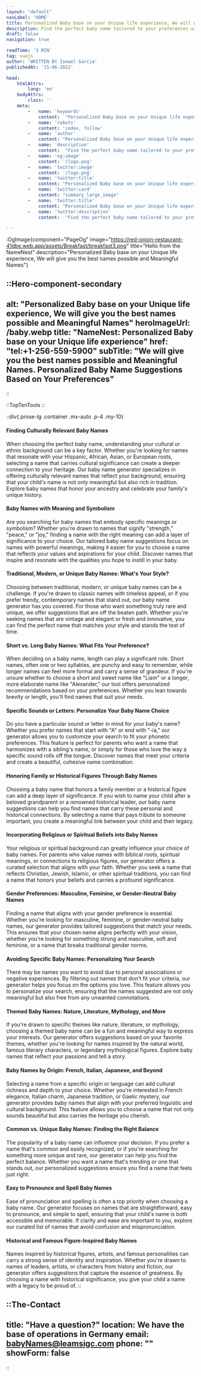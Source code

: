 ```yaml
---
layout: "default"
navLabel: 'HOME'
title: Personalized Baby base on your Unique life experience, We will give you the best names possible and Meaningful Names
description: Find the perfect baby name tailored to your preferences with NameNest! Explore unique, meaningful, and culturally significant baby names that match your style, values, and heritage.
draft: false
navigation: true

readTime: '3 MIN'
tag: vuejs
author: 'WRITTEN BY Ismael Garcia'
publishedAt: '15-06-2022'

head:
    htmlAttrs:
        lang: 'en'
    bodyAttrs:
        class: ''
    meta:
        -   name: 'keywords'
            content:  "Personalized Baby base on your Unique life experience, We will give you the best names possible and Meaningful Names"
        -   name: 'robots'
            content: 'index, follow'
        -   name: 'author'
            content: "Personalized Baby base on your Unique life experience, We will give you the best names possible and Meaningful Names"
        -   name: 'description'
            content:  "Find the perfect baby name tailored to your preferences with NameNest! Explore unique, meaningful, and culturally significant baby names that match your style, values, and heritage."
        -   name: 'og:image'
            content: '/logo.png'
        -   name: 'twitter:image'
            content: '/logo.png'
        -   name: 'twitter:title'
            content: "Personalized Baby base on your Unique life experience, We will give you the best names possible and Meaningful Names"
        -   name: 'twitter:card'
            content: "summary_large_image"
        -   name: 'twitter:title'
            content: "Personalized Baby base on your Unique life experience, We will give you the best names possible and Meaningful Names"
        -   name: 'twitter:description'
            content:  "Find the perfect baby name tailored to your preferences with NameNest! Explore unique, meaningful, and culturally significant baby names that match your style, values, and heritage."

---
```

:OgImage{component="PageOg" image="https://red-onion-restaurant-41dbe.web.app/assets/Breakfast/breakfast3.png" title="Hello from the NameNest" description="Personalized Baby base on your Unique life experience, We will give you the best names possible and Meaningful Names"}

::Hero-component-secondary
---
alt: "Personalized Baby base on your Unique life experience, We will give you the best names possible and Meaningful Names"
heroImageUrl: /baby.webp
title: "NameNest: Personalized Baby base on your Unique life experience"
href: "tel:+1-256-559-5900"
subTitle: "We will give you the best names possible and Meaningful Names. Personalized Baby Name Suggestions Based on Your Preferences"
---
::

<div class='my-20'></div>

::TopTenTools
::

::div{.prose-lg .container .mx-auto  .p-4 .my-10}

#### Finding Culturally Relevant Baby Names

When choosing the perfect baby name, understanding your cultural or ethnic background can be a key factor. Whether you're looking for names that resonate with your Hispanic, African, Asian, or European roots, selecting a name that carries cultural significance can create a deeper connection to your heritage. Our baby name generator specializes in offering culturally relevant names that reflect your background, ensuring that your child's name is not only meaningful but also rich in tradition. Explore baby names that honor your ancestry and celebrate your family's unique history.

#### Baby Names with Meaning and Symbolism

Are you searching for baby names that embody specific meanings or symbolism? Whether you're drawn to names that signify "strength," "peace," or "joy," finding a name with the right meaning can add a layer of significance to your choice. Our tailored baby name suggestions focus on names with powerful meanings, making it easier for you to choose a name that reflects your values and aspirations for your child. Discover names that inspire and resonate with the qualities you hope to instill in your baby.

#### Traditional, Modern, or Unique Baby Names: What's Your Style?

Choosing between traditional, modern, or unique baby names can be a challenge. If you're drawn to classic names with timeless appeal, or if you prefer trendy, contemporary names that stand out, our baby name generator has you covered. For those who want something truly rare and unique, we offer suggestions that are off the beaten path. Whether you're seeking names that are vintage and elegant or fresh and innovative, you can find the perfect name that matches your style and stands the test of time.

#### Short vs. Long Baby Names: What Fits Your Preference?

When deciding on a baby name, length can play a significant role. Short names, often one or two syllables, are punchy and easy to remember, while longer names can feel more formal and carry a sense of grandeur. If you're unsure whether to choose a short and sweet name like "Liam" or a longer, more elaborate name like "Alexander," our tool offers personalized recommendations based on your preferences. Whether you lean towards brevity or length, you'll find names that suit your needs.

#### Specific Sounds or Letters: Personalize Your Baby Name Choice

Do you have a particular sound or letter in mind for your baby's name? Whether you prefer names that start with "A" or end with "-ia," our generator allows you to customize your search to fit your phonetic preferences. This feature is perfect for parents who want a name that harmonizes with a sibling's name, or simply for those who love the way a specific sound rolls off the tongue. Discover names that meet your criteria and create a beautiful, cohesive name combination.

#### Honoring Family or Historical Figures Through Baby Names

Choosing a baby name that honors a family member or a historical figure can add a deep layer of significance. If you wish to name your child after a beloved grandparent or a renowned historical leader, our baby name suggestions can help you find names that carry these personal and historical connections. By selecting a name that pays tribute to someone important, you create a meaningful link between your child and their legacy.

#### Incorporating Religious or Spiritual Beliefs into Baby Names

Your religious or spiritual background can greatly influence your choice of baby names. For parents who value names with biblical roots, spiritual meanings, or connections to religious figures, our generator offers a curated selection that aligns with your faith. Whether you seek a name that reflects Christian, Jewish, Islamic, or other spiritual traditions, you can find a name that honors your beliefs and carries a profound significance.

#### Gender Preferences: Masculine, Feminine, or Gender-Neutral Baby Names

Finding a name that aligns with your gender preference is essential. Whether you're looking for masculine, feminine, or gender-neutral baby names, our generator provides tailored suggestions that match your needs. This ensures that your chosen name aligns perfectly with your vision, whether you're looking for something strong and masculine, soft and feminine, or a name that breaks traditional gender norms.

#### Avoiding Specific Baby Names: Personalizing Your Search

There may be names you want to avoid due to personal associations or negative experiences. By filtering out names that don't fit your criteria, our generator helps you focus on the options you love. This feature allows you to personalize your search, ensuring that the names suggested are not only meaningful but also free from any unwanted connotations.

#### Themed Baby Names: Nature, Literature, Mythology, and More

If you're drawn to specific themes like nature, literature, or mythology, choosing a themed baby name can be a fun and meaningful way to express your interests. Our generator offers suggestions based on your favorite themes, whether you're looking for names inspired by the natural world, famous literary characters, or legendary mythological figures. Explore baby names that reflect your passions and tell a story.

#### Baby Names by Origin: French, Italian, Japanese, and Beyond

Selecting a name from a specific origin or language can add cultural richness and depth to your choice. Whether you're interested in French elegance, Italian charm, Japanese tradition, or Gaelic mystery, our generator provides baby names that align with your preferred linguistic and cultural background. This feature allows you to choose a name that not only sounds beautiful but also carries the heritage you cherish.

#### Common vs. Unique Baby Names: Finding the Right Balance

The popularity of a baby name can influence your decision. If you prefer a name that's common and easily recognized, or if you're searching for something more unique and rare, our generator can help you find the perfect balance. Whether you want a name that's trending or one that stands out, our personalized suggestions ensure you find a name that feels just right.

#### Easy to Pronounce and Spell Baby Names

Ease of pronunciation and spelling is often a top priority when choosing a baby name. Our generator focuses on names that are straightforward, easy to pronounce, and simple to spell, ensuring that your child's name is both accessible and memorable. If clarity and ease are important to you, explore our curated list of names that avoid confusion and mispronunciation.

#### Historical and Famous Figure-Inspired Baby Names

Names inspired by historical figures, artists, and famous personalities can carry a strong sense of identity and inspiration. Whether you're drawn to names of leaders, artists, or characters from history and fiction, our generator offers suggestions that capture the essence of greatness. By choosing a name with historical significance, you give your child a name with a legacy to be proud of.
::


::The-Contact
---
title:  "Have a question?"
location: We have the base of operations in Germany
email: babyNames@leamsigc.com
phone: ""
showForm: false
---
::
